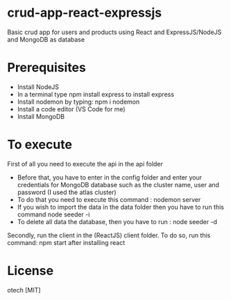 # crud-app-react-expressjs
Basic crud app for users and products using React and ExpressJS/NodeJS and MongoDB as database

# Prerequisites

- Install NodeJS
- In a terminal type npm install express to install express
- Install nodemon by typing: npm i nodemon
- Install a code editor (VS Code for me)
- Install MongoDB

# To execute

First of all you need to execute the api in the api folder
- Before that, you have to enter in the config folder and enter your credentials for MongoDB database such as the cluster name, user and password (I used the atlas cluster)
- To do that you need to execute this command : nodemon server
- If you wish to import the data in the data folder then you have to run this command
            node seeder -i
- To delete all data the database, then you have to run :
            node seeder -d

Secondly, run the client in the (ReactJS) client folder. To do so,
run this command: npm start after installing react

# License

otech [MIT]

